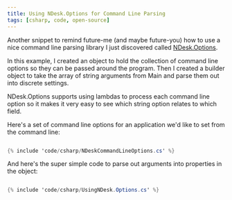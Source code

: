 ```yaml
---
title: Using NDesk.Options for Command Line Parsing
tags: [csharp, code, open-source]
---
```


Another snippet to remind future-me (and maybe future-you) how to use a
nice command line parsing library I just discovered called
<a href="http://www.ndesk.org/Options" alt="link to ndesk">NDesk.Options</a>.

In this example, I created an object to hold the collection of command line
options so they can be passed around the program. Then I created a builder object
to take the array of string arguments from Main and parse them out into discrete
settings.

NDesk.Options supports using lambdas to process each command line option so
it makes it very easy to see which string option relates to which field.

Here's a set of command line options for an application we'd like to set from the
command line:

```csharp

{% include 'code/csharp/NDeskCommandLineOptions.cs' %}

```

And here's the super simple code to parse out arguments into properties in the object:

```csharp

{% include 'code/csharp/UsingNDesk.Options.cs' %}

```
